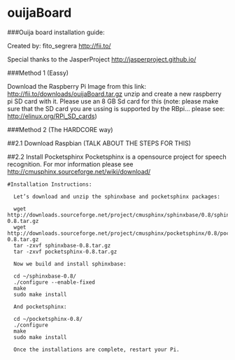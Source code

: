 ouijaBoard
==========
###Ouija board installation guide:

Created by: fito_segrera
http://fii.to/

Special thanks to the JasperProject http://jasperproject.github.io/

###Method 1 (Eassy)

Download the Raspberry Pi Image from this link: http://fii.to/downloads/ouijaBoard.tar.gz unzip and create a new raspberry pi SD card with it. Please use an 8 GB Sd card for this (note: please make sure that the SD card you are ussing is supported by the RBpi... please see: http://elinux.org/RPi_SD_cards)

###Method 2 (The HARDCORE way)

  ##2.1 Download Raspbian (TALK ABOUT THE STEPS FOR THIS)

  ##2.2 Install Pocketsphinx
  Pocketsphinx is a opensource project for speech recognition. For mor information please see http://cmusphinx.sourceforge.net/wiki/download/
  
    #Installation Instructions:
      
      Let’s download and unzip the sphinxbase and pocketsphinx packages:
      
      wget http://downloads.sourceforge.net/project/cmusphinx/sphinxbase/0.8/sphinxbase-0.8.tar.gz
      wget http://downloads.sourceforge.net/project/cmusphinx/pocketsphinx/0.8/pocketsphinx-0.8.tar.gz
      tar -zxvf sphinxbase-0.8.tar.gz
      tar -zxvf pocketsphinx-0.8.tar.gz
      
      Now we build and install sphinxbase:

      cd ~/sphinxbase-0.8/
      ./configure --enable-fixed
      make
      sudo make install
      
      And pocketsphinx:

      cd ~/pocketsphinx-0.8/
      ./configure
      make
      sudo make install
      
      Once the installations are complete, restart your Pi.


